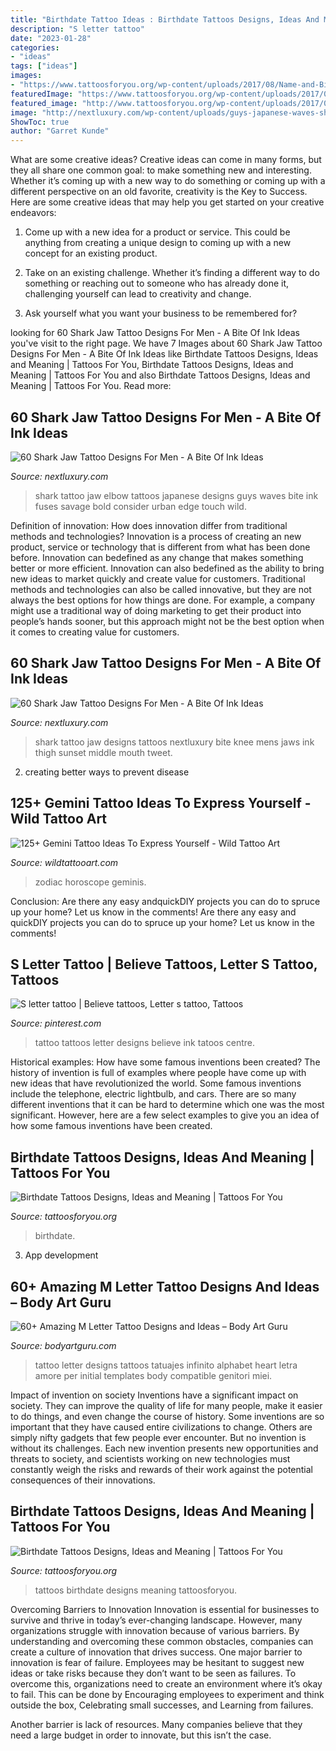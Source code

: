 ```yaml
---
title: "Birthdate Tattoo Ideas : Birthdate Tattoos Designs, Ideas And Meaning"
description: "S letter tattoo"
date: "2023-01-28"
categories:
- "ideas"
tags: ["ideas"]
images:
- "https://www.tattoosforyou.org/wp-content/uploads/2017/08/Name-and-Birthdate-Tattoos.jpg"
featuredImage: "https://www.tattoosforyou.org/wp-content/uploads/2017/08/Name-and-Birthdate-Tattoos.jpg"
featured_image: "http://www.tattoosforyou.org/wp-content/uploads/2017/08/Birthdate-Tattoos-300x229.jpg"
image: "http://nextluxury.com/wp-content/uploads/guys-japanese-waves-shark-jaw-elbow-tattoos.jpg"
ShowToc: true
author: "Garret Kunde"
---
```



What are some creative ideas?
Creative ideas can come in many forms, but they all share one common goal: to make something new and interesting. Whether it’s coming up with a new way to do something or coming up with a different perspective on an old favorite, creativity is the Key to Success. Here are some creative ideas that may help you get started on your creative endeavors: 
1. Come up with a new idea for a product or service. This could be anything from creating a unique design to coming up with a new concept for an existing product.

2. Take on an existing challenge. Whether it’s finding a different way to do something or reaching out to someone who has already done it, challenging yourself can lead to creativity and change.

3. Ask yourself what you want your business to be remembered for?

	

		
looking for 60 Shark Jaw Tattoo Designs For Men - A Bite Of Ink Ideas you've visit to the right page. We have 7 Images about 60 Shark Jaw Tattoo Designs For Men - A Bite Of Ink Ideas like Birthdate Tattoos Designs, Ideas and Meaning | Tattoos For You, Birthdate Tattoos Designs, Ideas and Meaning | Tattoos For You and also Birthdate Tattoos Designs, Ideas and Meaning | Tattoos For You. Read more:
		
    
## 60 Shark Jaw Tattoo Designs For Men - A Bite Of Ink Ideas

<img loading=lazy src="http://nextluxury.com/wp-content/uploads/guys-japanese-waves-shark-jaw-elbow-tattoos.jpg" onerror="this.onerror=null;this.src='https://tse2.mm.bing.net/th?id=OIP.mM489RqfL9bLVAGbW2sgMAHaHa&amp;pid=15.1';" alt="60 Shark Jaw Tattoo Designs For Men - A Bite Of Ink Ideas">

_Source: nextluxury.com_

>shark tattoo jaw elbow tattoos japanese designs guys waves bite ink fuses savage bold consider urban edge touch wild. 

	

Definition of innovation: How does innovation differ from traditional methods and technologies?
Innovation is a process of creating an new product, service or technology that is different from what has been done before. Innovation can bedefined as any change that makes something better or more efficient. Innovation can also bedefined as the ability to bring new ideas to market quickly and create value for customers. 
Traditional methods and technologies can also be called innovative, but they are not always the best options for how things are done. For example, a company might use a traditional way of doing marketing to get their product into people’s hands sooner, but this approach might not be the best option when it comes to creating value for customers.

    
## 60 Shark Jaw Tattoo Designs For Men - A Bite Of Ink Ideas

<img loading=lazy src="http://nextluxury.com/wp-content/uploads/middle-of-thigh-mens-shark-jaw-ocean-sunset-tattoo-designs.jpg" onerror="this.onerror=null;this.src='https://tse2.mm.bing.net/th?id=OIP.2-uCZaf1C9EEVj5h7nhoBAHaHa&amp;pid=15.1';" alt="60 Shark Jaw Tattoo Designs For Men - A Bite Of Ink Ideas">

_Source: nextluxury.com_

>shark tattoo jaw designs tattoos nextluxury bite knee mens jaws ink thigh sunset middle mouth tweet. 

	

2. creating better ways to prevent disease 

    
## 125+ Gemini Tattoo Ideas To Express Yourself - Wild Tattoo Art

<img loading=lazy src="https://www.wildtattooart.com/wp-content/uploads/2019/12/gemini-tattoos-26.jpg" onerror="this.onerror=null;this.src='https://tse2.mm.bing.net/th?id=OIP.oaGEEDL20nbhbujZywDnjwHaHa&amp;pid=15.1';" alt="125+ Gemini Tattoo Ideas To Express Yourself - Wild Tattoo Art">

_Source: wildtattooart.com_

>zodiac horoscope geminis. 

	

Conclusion: Are there any easy andquickDIY projects you can do to spruce up your home? Let us know in the comments!
Are there any easy and quickDIY projects you can do to spruce up your home? Let us know in the comments!

    
## S Letter Tattoo | Believe Tattoos, Letter S Tattoo, Tattoos

<img loading=lazy src="https://i.pinimg.com/736x/92/e1/69/92e1693326bd33fc719571f848a5de56.jpg" onerror="this.onerror=null;this.src='https://tse3.mm.bing.net/th?id=OIP.6dU3CpiwFo9SR1Q_tDr36gHaHa&amp;pid=15.1';" alt="S letter tattoo | Believe tattoos, Letter s tattoo, Tattoos">

_Source: pinterest.com_

>tattoo tattoos letter designs believe ink tatoos centre. 

	

Historical examples: How have some famous inventions been created?
The history of invention is full of examples where people have come up with new ideas that have revolutionized the world. Some famous inventions include the telephone, electric lightbulb, and cars. There are so many different inventions that it can be hard to determine which one was the most significant. However, here are a few select examples to give you an idea of how some famous inventions have been created.

    
## Birthdate Tattoos Designs, Ideas And Meaning | Tattoos For You

<img loading=lazy src="https://www.tattoosforyou.org/wp-content/uploads/2017/08/Name-and-Birthdate-Tattoos.jpg" onerror="this.onerror=null;this.src='https://tse4.mm.bing.net/th?id=OIP.XhEU8MDcUcJCDp5wRZewbAHaFj&amp;pid=15.1';" alt="Birthdate Tattoos Designs, Ideas and Meaning | Tattoos For You">

_Source: tattoosforyou.org_

>birthdate. 

	

3. App development 

    
## 60+ Amazing M Letter Tattoo Designs And Ideas – Body Art Guru

<img loading=lazy src="https://bodyartguru.com/wp-content/uploads/2020/07/Letter-M-Tattoo-Design-25.jpg" onerror="this.onerror=null;this.src='https://tse3.mm.bing.net/th?id=OIP.4z5RVU4MBWH76RaPCUEICgHaNK&amp;pid=15.1';" alt="60+ Amazing M Letter Tattoo Designs and Ideas – Body Art Guru">

_Source: bodyartguru.com_

>tattoo letter designs tattoos tatuajes infinito alphabet heart letra amore per initial templates body compatible genitori miei. 

	

Impact of invention on society
Inventions have a significant impact on society. They can improve the quality of life for many people, make it easier to do things, and even change the course of history. Some inventions are so important that they have caused entire civilizations to change. Others are simply nifty gadgets that few people ever encounter. But no invention is without its challenges. Each new invention presents new opportunities and threats to society, and scientists working on new technologies must constantly weigh the risks and rewards of their work against the potential consequences of their innovations.

    
## Birthdate Tattoos Designs, Ideas And Meaning | Tattoos For You

<img loading=lazy src="http://www.tattoosforyou.org/wp-content/uploads/2017/08/Birthdate-Tattoos-300x229.jpg" onerror="this.onerror=null;this.src='https://tse4.mm.bing.net/th?id=OIP.0_mayrrMwPzwVxkywvjg-wEeDa&amp;pid=15.1';" alt="Birthdate Tattoos Designs, Ideas and Meaning | Tattoos For You">

_Source: tattoosforyou.org_

>tattoos birthdate designs meaning tattoosforyou. 

	

Overcoming Barriers to Innovation
Innovation is essential for businesses to survive and thrive in today’s ever-changing landscape. However, many organizations struggle with innovation because of various barriers. By understanding and overcoming these common obstacles, companies can create a culture of innovation that drives success.
One major barrier to innovation is fear of failure. Employees may be hesitant to suggest new ideas or take risks because they don’t want to be seen as failures. To overcome this, organizations need to create an environment where it’s okay to fail. This can be done by Encouraging employees to experiment and think outside the box, Celebrating small successes, and Learning from failures.

Another barrier is lack of resources. Many companies believe that they need a large budget in order to innovate, but this isn’t the case.

